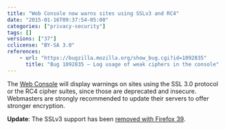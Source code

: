 ```yaml
---
title: "Web Console now warns sites using SSLv3 and RC4"
date: "2015-01-16T09:37:54-05:00"
categories: ["privacy-security"]
tags: []
versions: ["37"]
cclicense: "BY-SA 3.0"
references:
    - url: "https://bugzilla.mozilla.org/show_bug.cgi?id=1092835"
      title: "Bug 1092835 – Log usage of weak ciphers in the console"
---
```

The [Web Console](https://developer.mozilla.org/docs/Tools/Web_Console) will display warnings on sites using the SSL 3.0 protocol or the RC4 cipher suites, since those are deprecated and insecure. Webmasters are strongly recommended to update their servers to offer stronger encryption.

**Update**: The SSLv3 support has been [removed with Firefox 39](https://www.fxsitecompat.com/en-CA/docs/2015/sslv3-support-has-been-removed/).
